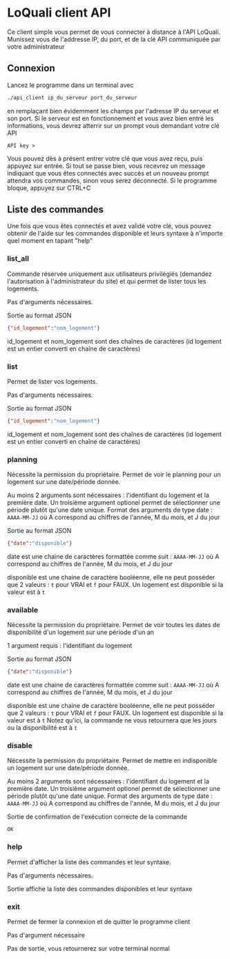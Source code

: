 # LoQuali client API
Ce client simple vous permet de vous connecter à distance à l'API LoQuali. Munissez vous de l'addresse IP, du port, et de la clé API communiquée par votre administrateur

## Connexion
Lancez le programme dans un terminal avec
```bash
./api_client ip_du_serveur port_du_serveur
```
en remplaçant bien évidemment les champs par l'adresse IP du serveur et son port.
Si le serveur est en fonctionnement et vous avez bien entré les informations, vous devrez atterrir sur un prompt vous demandant votre clé API
```
API key >
```
Vous pouvez dès à présent entrer votre clé que vous avez reçu, puis appuyez sur entrée. Si tout se passe bien, vous recevrez un message indiquant que vous êtes connectés avec succès et un nouveau prompt attendra vos commandes, sinon vous serez déconnecté. Si le programme bloque, appuyez sur CTRL+C

## Liste des commandes
Une fois que vous êtes connectés et avez validé votre clé, vous pouvez obtenir de l'aide sur les commandes disponible et leurs syntaxe à n'importe quel moment en tapant "help"
### list_all
Commande réservée uniquement aux utilisateurs privilégiés (demandez l'autorisation à l'administrateur du site) et qui permet de lister tous les logements.

Pas d'arguments nécessaires.

Sortie au format JSON
```JSON
{"id_logement":"nom_logement"}
```
id_logement et nom_logement sont des chaînes de caractères (id logement est un entier converti en chaîne de caractères)

### list
Permet de lister vos logements.

Pas d'arguments nécessaires.

Sortie au format JSON
```JSON
{"id_logement":"nom_logement"}
```
id_logement et nom_logement sont des chaînes de caractères (id logement est un entier converti en chaîne de caractères)

### planning
Nécessite la permission du propriétaire. Permet de voir le planning pour un logement sur une date/période donnée.

Au moins 2 arguments sont nécessaires : l'identifiant du logement et la première date. Un troisième argument optionel permet de sélectionner une période plutôt qu'une date unique. Format des arguments de type date : `AAAA-MM-JJ` où A correspond au chiffres de l'année, M du mois, et J du jour

Sortie au format JSON
```JSON
{"date":"disponible"}
```
date est une chaine de caractères formattée comme suit : `AAAA-MM-JJ` où A correspond au chiffres de l'année, M du mois, et J du jour

disponible est une chaine de caractère booléenne, elle ne peut posséder que 2 valeurs : `t` pour VRAI et `f` pour FAUX. Un logement est disponible si la valeur est à `t`
### available
Nécessite la permission du propriétaire. Permet de voir toutes les dates de disponibilité d'un logement sur une période d'un an

1 argument requis : l'identifiant du logement

Sortie au format JSON
```JSON
{"date":"disponible"}
```
date est une chaine de caractères formattée comme suit : `AAAA-MM-JJ` où A correspond au chiffres de l'année, M du mois, et J du jour

disponible est une chaine de caractère booléenne, elle ne peut posséder que 2 valeurs : `t` pour VRAI et `f` pour FAUX. Un logement est disponible si la valeur est à `t`
Notez qu'ici, la commande ne vous retournera que les jours ou la disponibilité est à `t`
### disable
Nécessite la permission du propriétaire. Permet de mettre en indisponible un logement sur une date/période donnée.

Au moins 2 arguments sont nécessaires : l'identifiant du logement et la première date. Un troisième argument optionel permet de sélectionner une période plutôt qu'une date unique. Format des arguments de type date : `AAAA-MM-JJ` où A correspond au chiffres de l'année, M du mois, et J du jour

Sortie de confirmation de l'exécution correcte de la commande
```
OK
```
### help
Permet d'afficher la liste des commandes et leur syntaxe.

Pas d'arguments nécessaires.

Sortie affiche la liste des commandes disponibles et leur syntaxe
### exit
Permet de fermer la connexion et de quitter le programme client

Pas d'argument nécessaire

Pas de sortie, vous retournerez sur votre terminal normal